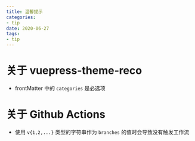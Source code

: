 ```yaml
---
title: 温馨提示
categories:
- tip
date: 2020-06-27
tags:
- tip
---
```


# 关于 vuepress-theme-reco
- frontMatter 中的 `categories` 是必选项

# 关于 Github Actions
- 使用 `v{1,2,...}` 类型的字符串作为 `branches` 的值时会导致没有触发工作流
